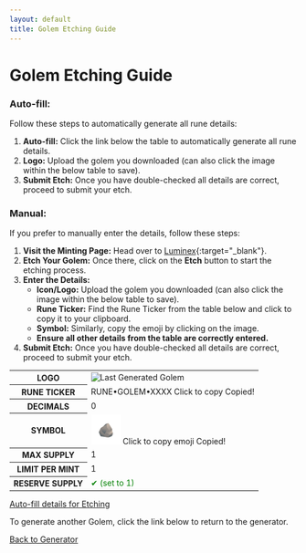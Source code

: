 ```yaml
---
layout: default
title: Golem Etching Guide
---
```

# Golem Etching Guide

### Auto-fill:

Follow these steps to automatically generate all rune details:

1. **Auto-fill:** Click the link below the table to automatically generate all rune details.
2. **Logo:** Upload the golem you downloaded (can also click the image within the below table to save).
3. **Submit Etch:** Once you have double-checked all details are correct, proceed to submit your etch.

### Manual:

If you prefer to manually enter the details, follow these steps:

1. **Visit the Minting Page:** Head over to [Luminex](https://luminex.io/runes/mint){:target="_blank"}.
2. **Etch Your Golem:** Once there, click on the **Etch** button to start the etching process.
3. **Enter the Details:**
   - **Icon/Logo:** Upload the golem you downloaded (can also click the image within the below table to save).
   - **Rune Ticker:** Find the Rune Ticker from the table below and click to copy it to your clipboard.
   - **Symbol:** Similarly, copy the emoji by clicking on the image.
   - **Ensure all other details from the table are correctly entered.**
4. **Submit Etch:** Once you have double-checked all details are correct, proceed to submit your etch.
   <!-- - *Once etching has been submitted, it will take 6 blocks to confirm & appear in your wallet.* -->

<div class="info-table">
    <table>
        <tr>
            <th>LOGO</th>
            <td><img id="lastGolemImage" src="" alt="Last Generated Golem"></td>
        </tr>
        <tr>
            <th>RUNE TICKER</th>
            <td id="runeTicker" onclick="copyToClipboard()" style="cursor: pointer;">
                RUNE•GOLEM•XXXX
                <span class="tooltip">Click to copy</span>
                <span class="copy-confirm">Copied!</span>
            </td>
        </tr>
        <tr>
            <th>DECIMALS</th>
            <td>0</td>
        </tr>
        <tr>
            <th>SYMBOL</th>
            <td>
                <div class="emoji-container" onclick="copyEmoji()">
                    <img src="/assets/rock.png" alt="Rock" class="rock-icon">
                    <span id="hiddenEmoji" style="display:none;">🪨</span>
                    <span class="tooltip">Click to copy emoji</span>
                    <span id="copyConfirm" class="copy-confirm">Copied!</span>
                </div>
            </td>
        </tr>
        <tr>
            <th>MAX SUPPLY</th>
            <td>1</td>
        </tr>
        <tr>
            <th>LIMIT PER MINT</th>
            <td>1</td>
        </tr>
        <tr>
            <th>RESERVE SUPPLY</th>
            <td><span style="color: green;">✔ (set to 1)</span></td>
        </tr>
    </table>
</div>

<div class="link-container">
    <a href="#" id="generate-link" class="back-link">Auto-fill details for Etching</a>
</div>

To generate another Golem, click the link below to return to the generator.

<div class="link-container">
    <a href="/golems" class="back-link">Back to Generator</a>
</div>

<script>
document.addEventListener('DOMContentLoaded', function() {
    const lastGolemImage = localStorage.getItem('lastGolemImage');
    const lastGolemHash = localStorage.getItem('lastGolemHash') || 'RUNE•GOLEM•XXXX';

    if (lastGolemImage && document.getElementById('lastGolemImage')) {
        document.getElementById('lastGolemImage').src = lastGolemImage;
        document.getElementById('lastGolemImage').addEventListener('click', function() {
            const link = document.createElement('a');
            link.href = lastGolemImage;
            link.download = `rune•golem•${lastGolemHash}.png`;
            link.click();
        });
    }

    if (lastGolemHash && document.getElementById('runeTicker')) {
        document.getElementById('runeTicker').textContent = `RUNE•GOLEM•${lastGolemHash}`;
        // Initialize custom tooltip for runeTicker
        const runeTicker = document.getElementById('runeTicker');
        runeTicker.addEventListener('mouseover', () => showTooltip(runeTicker, 'Click to copy'));
        runeTicker.addEventListener('mouseout', () => hideTooltip(runeTicker));
        runeTicker.addEventListener('click', () => {
            // After a short delay, revert to the "Click to copy" message
            setTimeout(() => showTooltip(runeTicker, 'Click to copy'), 2000);
        });
    }
});

document.addEventListener('DOMContentLoaded', function() {
    const generateLink = document.getElementById('generate-link');
    generateLink.addEventListener('click', function(event) {
        event.preventDefault(); // Prevent the default behavior of the link
        const lastGolemHash = localStorage.getItem('lastGolemHash') || 'XXXX'; // Get the last generated Golem hash
        const link = `https://luminex.io/runes/mint?tab=Etch&ticker=RUNE•GOLEM•${lastGolemHash}&decimals=0&symbol=%F0%9F%AA%A8&maxSupply=1&limitPerMint=1&premine=1`;
        window.open(link, '_blank'); // Open the generated link in a new tab
    });
});

function showTooltip(target, message, customClass = 'tooltip') {
    let tooltip = target.querySelector(`.${customClass}`);
    if (!tooltip) {
        tooltip = document.createElement('span');
        tooltip.className = customClass;
        target.appendChild(tooltip);
    }
    tooltip.textContent = message;
    tooltip.style.display = 'block';
}

function hideTooltip(target, customClass = 'tooltip') {
    let tooltip = target.querySelector(`.${customClass}`);
    if (tooltip) {
        tooltip.style.display = 'none';
    }
}

function showCopyConfirm(target, message) {
    showTooltip(target, message, 'copy-confirm');
    setTimeout(() => {
        hideTooltip(target, 'copy-confirm');
    }, 2000);
}

function copyEmoji() {
    const emojiContainer = document.querySelector('.emoji-container');
    const emoji = document.getElementById('hiddenEmoji').textContent;
    navigator.clipboard.writeText(emoji).then(() => {
        showCopyConfirm(emojiContainer, 'Copied!');
    }).catch(err => {
        console.error('Failed to copy emoji to clipboard', err);
    });
}

function copyToClipboard() {
    const runeTicker = document.getElementById('runeTicker');
    const runeTickerText = runeTicker.childNodes[0].nodeValue.trim();
    navigator.clipboard.writeText(runeTickerText).then(() => {
        showCopyConfirm(runeTicker, 'Copied!');
    }).catch(err => {
        console.error('Failed to copy text to clipboard', err);
        alert('Failed to copy text. Please try again.');
    });
}
</script>

